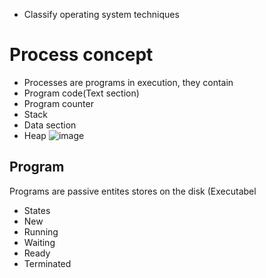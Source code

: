 - Classify operating system techniques

# Process concept
- Processes are programs in execution, they contain
- Program code(Text section)
- Program counter
- Stack
- Data section
- Heap
![image](https://github.com/user-attachments/assets/51c0db6a-30d5-4a3e-9a54-6b35ae36ba2d)


## Program
Programs are passive entites stores on the disk (Executabel
- States
- New
- Running
- Waiting
- Ready
- Terminated

